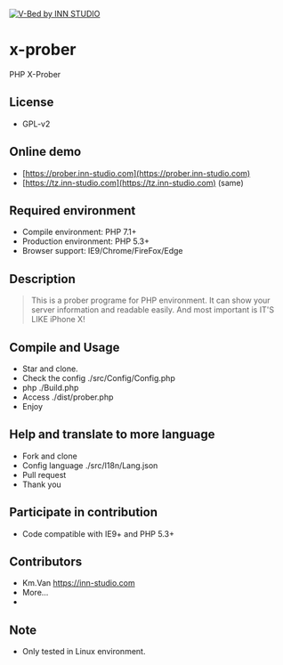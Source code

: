 [![V-Bed by INN STUDIO](https://wx3.sinaimg.cn/large/686ee05dly1fkvkxkwyhzj21gu0d2my8.jpg)](https://wx3.sinaimg.cn/large/686ee05dly1fkvkxkwyhzj21gu0d2my8.jpg)

# x-prober
PHP X-Prober

## License
* GPL-v2

## Online demo
- [https://prober.inn-studio.com](https://prober.inn-studio.com)
- [https://tz.inn-studio.com](https://tz.inn-studio.com) (same)

## Required environment
- Compile environment: PHP 7.1+
- Production environment: PHP 5.3+
- Browser support: IE9/Chrome/FireFox/Edge

## Description
> This is a prober programe for PHP environment. It can show your server information and readable easily. And most important is IT'S LIKE iPhone X!

## Compile and Usage
- Star and clone.
- Check the config ./src/Config/Config.php
- php ./Build.php
- Access ./dist/prober.php
- Enjoy

## Help and translate to more language
- Fork and clone
- Config language ./src/I18n/Lang.json
- Pull request
- Thank you

## Participate in contribution
- Code compatible with IE9+ and PHP 5.3+

## Contributors
- Km.Van https://inn-studio.com
- More...
- 
## Note
- Only tested in Linux environment.
